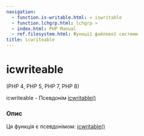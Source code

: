 ```yaml
---
navigation:
  - function.is-writable.html: « iswritable
  - function.lchgrp.html: lchgrp »
  - index.html: PHP Manual
  - ref.filesystem.html: Функції файлової системи
title: ісwriteable
---
```

# ісwriteable

(PHP 4, PHP 5, PHP 7, PHP 8)

ісwriteable - Псевдонім [ісwritable()](function.is-writable.html)

### Опис

Ця функція є псевдонімом: [ісwritable()](function.is-writable.html)
